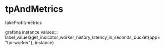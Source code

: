 # tpAndMetrics
takeProfit/metrics


grafana instance values::: label_values(get_indicator_worker_history_latency_in_seconds_bucket{app="tpi-worker"}, instance)
